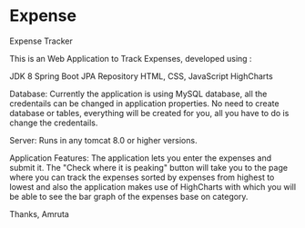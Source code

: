 # Expense
Expense Tracker

This is an Web Application to Track Expenses, developed using :

JDK 8
Spring Boot
JPA Repository
HTML, CSS, JavaScript
HighCharts

Database:
Currently the application is using MySQL database, all the credentails can be changed in application properties. No need to create database or tables, everything will be created for you, all you have to do is change the credentails.

Server:
Runs in any tomcat 8.0 or higher versions.

Application Features:
The application lets you enter the expenses and submit it.
The "Check where it is peaking" button will take you to the page where you can track the expenses sorted by expenses from highest to lowest and also the application makes use of HighCharts with which you will be able to see the bar graph of the expenses base on category.

Thanks,
Amruta

